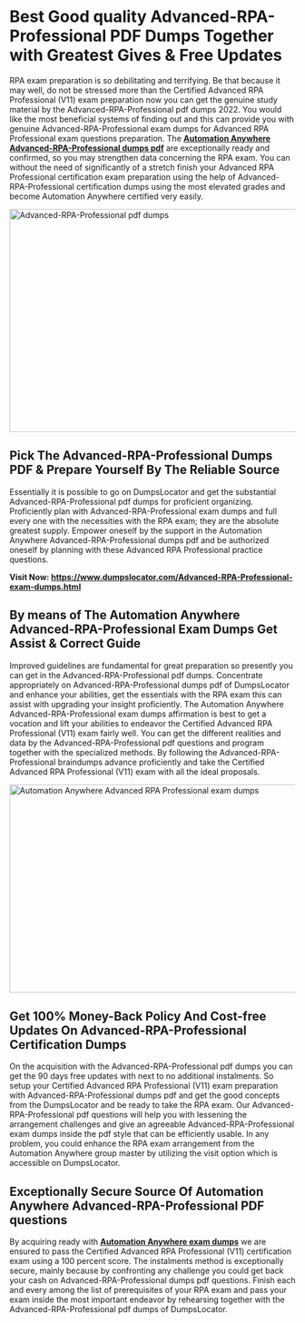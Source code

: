 <h1><strong>Best Good quality Advanced-RPA-Professional PDF Dumps Together with Greatest Gives &amp; Free Updates</strong></h1>
<p>RPA exam preparation is so debilitating and terrifying. Be that because it may well, do not be stressed more than the Certified Advanced RPA Professional (V11) exam preparation now you can get the genuine study material by the Advanced-RPA-Professional pdf dumps 2022. You would like the most beneficial systems of finding out and this can provide you with genuine Advanced-RPA-Professional exam dumps for Advanced RPA Professional exam questions preparation. The <strong><a href="https://www.dumpslocator.com/Advanced-RPA-Professional-exam-dumps.html">Automation Anywhere Advanced-RPA-Professional dumps pdf</a></strong> are exceptionally ready and confirmed, so you may strengthen data concerning the RPA exam. You can without the need of significantly of a stretch finish your Advanced RPA Professional certification exam preparation using the help of Advanced-RPA-Professional certification dumps using the most elevated grades and become Automation Anywhere certified very easily.</p>
<p><img src="https://i.ibb.co/SKhFh8d/Pastel-Purple-Computer-UI-Class-Syllabus-Education-Presentation.png" alt="Advanced-RPA-Professional pdf dumps" width="700" height="393" /></p>
<h2><strong>Pick The Advanced-RPA-Professional Dumps PDF &amp; Prepare Yourself By The Reliable Source</strong></h2>
<p>Essentially it is possible to go on DumpsLocator and get the substantial Advanced-RPA-Professional pdf dumps for proficient organizing. Proficiently plan with Advanced-RPA-Professional exam dumps and full every one with the necessities with the RPA exam; they are the absolute greatest supply. Empower oneself by the support in the Automation Anywhere Advanced-RPA-Professional dumps pdf and be authorized oneself by planning with these Advanced RPA Professional practice questions.</p>
<p><strong>Visit Now: <a href="https://www.dumpslocator.com/Advanced-RPA-Professional-exam-dumps.html">https://www.dumpslocator.com/Advanced-RPA-Professional-exam-dumps.html</a></strong></p>
<h2><strong>By means of The Automation Anywhere Advanced-RPA-Professional Exam Dumps Get Assist &amp; Correct Guide</strong></h2>
<p>Improved guidelines are fundamental for great preparation so presently you can get in the Advanced-RPA-Professional pdf dumps. Concentrate appropriately on Advanced-RPA-Professional dumps pdf of DumpsLocator and enhance your abilities, get the essentials with the RPA exam this can assist with upgrading your insight proficiently. The Automation Anywhere Advanced-RPA-Professional exam dumps affirmation is best to get a vocation and lift your abilities to endeavor the Certified Advanced RPA Professional (V11) exam fairly well. You can get the different realities and data by the Advanced-RPA-Professional pdf questions and program together with the specialized methods. By following the Advanced-RPA-Professional braindumps advance proficiently and take the Certified Advanced RPA Professional (V11) exam with all the ideal proposals.</p>
<p><a href="https://www.dumpslocator.com/Advanced-RPA-Professional-exam-dumps.html"><img src="https://i.ibb.co/NtZbgjG/Blue-and-White-Medical-Dental-Clinic-Facebook-Ad.png" alt="Automation Anywhere Advanced RPA Professional exam dumps" width="700" height="367" /></a></p>
<h2><strong>Get 100% Money-Back Policy And Cost-free Updates On Advanced-RPA-Professional Certification Dumps</strong></h2>
<p>On the acquisition with the Advanced-RPA-Professional pdf dumps you can get the 90 days free updates with next to no additional instalments. So setup your Certified Advanced RPA Professional (V11) exam preparation with Advanced-RPA-Professional dumps pdf and get the good concepts from the DumpsLocator and be ready to take the RPA exam. Our Advanced-RPA-Professional pdf questions will help you with lessening the arrangement challenges and give an agreeable Advanced-RPA-Professional exam dumps inside the pdf style that can be efficiently usable. In any problem, you could enhance the RPA exam arrangement from the Automation Anywhere group master by utilizing the visit option which is accessible on DumpsLocator.</p>
<h2><strong>Exceptionally Secure Source Of Automation Anywhere Advanced-RPA-Professional PDF questions</strong></h2>
<p>By acquiring ready with <strong><a href="https://www.dumpslocator.com/automation-anywhere-exams.html">Automation Anywhere exam dumps</a></strong> we are ensured to pass the Certified Advanced RPA Professional (V11) certification exam using a 100 percent score. The instalments method is exceptionally secure, mainly because by confronting any challenge you could get back your cash on Advanced-RPA-Professional dumps pdf questions. Finish each and every among the list of prerequisites of your RPA exam and pass your exam inside the most important endeavor by rehearsing together with the Advanced-RPA-Professional pdf dumps of DumpsLocator.</p>
